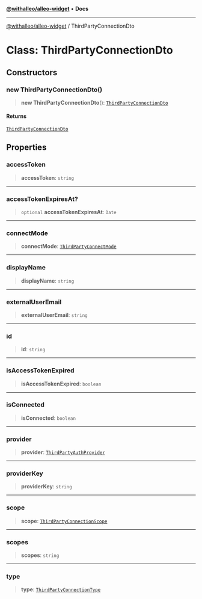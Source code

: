 [**@withalleo/alleo-widget**](../README.md) • **Docs**

***

[@withalleo/alleo-widget](../globals.md) / ThirdPartyConnectionDto

# Class: ThirdPartyConnectionDto

## Constructors

### new ThirdPartyConnectionDto()

> **new ThirdPartyConnectionDto**(): [`ThirdPartyConnectionDto`](ThirdPartyConnectionDto.md)

#### Returns

[`ThirdPartyConnectionDto`](ThirdPartyConnectionDto.md)

## Properties

### accessToken

> **accessToken**: `string`

***

### accessTokenExpiresAt?

> `optional` **accessTokenExpiresAt**: `Date`

***

### connectMode

> **connectMode**: [`ThirdPartyConnectMode`](../enumerations/ThirdPartyConnectMode.md)

***

### displayName

> **displayName**: `string`

***

### externalUserEmail

> **externalUserEmail**: `string`

***

### id

> **id**: `string`

***

### isAccessTokenExpired

> **isAccessTokenExpired**: `boolean`

***

### isConnected

> **isConnected**: `boolean`

***

### provider

> **provider**: [`ThirdPartyAuthProvider`](../enumerations/ThirdPartyAuthProvider.md)

***

### providerKey

> **providerKey**: `string`

***

### scope

> **scope**: [`ThirdPartyConnectionScope`](../enumerations/ThirdPartyConnectionScope.md)

***

### scopes

> **scopes**: `string`

***

### type

> **type**: [`ThirdPartyConnectionType`](../enumerations/ThirdPartyConnectionType.md)
